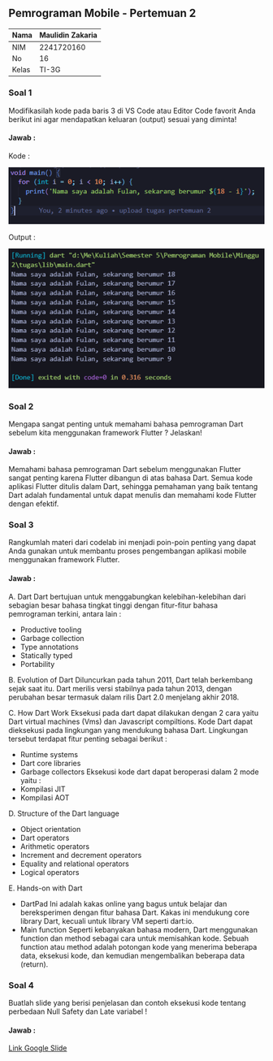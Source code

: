 ## Pemrograman Mobile - Pertemuan 2

| Nama  | Maulidin Zakaria  |
| ------------ | ------------ |
| NIM  | 2241720160  |
| No  | 16  |
| Kelas  | TI-3G  |


### Soal 1
Modifikasilah kode pada baris 3 di VS Code atau Editor Code favorit Anda berikut ini agar mendapatkan keluaran (output) sesuai yang diminta!

#### Jawab :

Kode :

![](../../docs/Pertemuan2_Kode.png)

Output : 

![](../../docs/Pertemuan2_Output.png)


### Soal 2

Mengapa sangat penting untuk memahami bahasa pemrograman Dart sebelum kita menggunakan framework Flutter ? Jelaskan!

#### Jawab :

Memahami bahasa pemrograman Dart sebelum menggunakan Flutter sangat penting karena Flutter dibangun di atas bahasa Dart. Semua kode aplikasi Flutter ditulis dalam Dart, sehingga pemahaman yang baik tentang Dart adalah fundamental untuk dapat menulis dan memahami kode Flutter dengan efektif.

### Soal 3

Rangkumlah materi dari codelab ini menjadi poin-poin penting yang dapat Anda gunakan untuk membantu proses pengembangan aplikasi mobile menggunakan framework Flutter.

#### Jawab :

A. Dart
Dart bertujuan untuk menggabungkan kelebihan-kelebihan dari sebagian besar bahasa tingkat tinggi dengan fitur-fitur bahasa pemrograman terkini, antara lain : 
- Productive tooling 
- Garbage collection 
- Type annotations 
- Statically typed 
- Portability

B. Evolution of Dart
Diluncurkan pada tahun 2011, Dart telah berkembang sejak saat itu. Dart merilis versi stabilnya pada tahun 2013, dengan perubahan besar termasuk dalam rilis Dart 2.0 menjelang akhir 2018.

C. How Dart Work
Eksekusi pada dart dapat dilakukan dengan 2 cara yaitu Dart virtual machines (Vms) dan Javascript compiltions. Kode Dart dapat dieksekusi pada lingkungan yang mendukung bahasa Dart. Lingkungan tersebut terdapat fitur penting sebagai berikut : 
- Runtime systems 
- Dart core libraries 
- Garbage collectors
Eksekusi kode dart dapat beroperasi dalam 2 mode yaitu : 
- Kompilasi JIT 
- Kompilasi AOT

D. Structure of the Dart language 
- Object orientation 
- Dart operators 
- Arithmetic operators 
- Increment and decrement operators 
- Equality and relational operators 
- Logical operators

E. Hands-on with Dart 
- DartPad
Ini adalah kakas online yang bagus untuk belajar dan bereksperimen dengan fitur bahasa Dart. Kakas ini mendukung core library Dart, kecuali untuk library VM seperti dart:io. 
- Main function
Seperti kebanyakan bahasa modern, Dart menggunakan function dan method sebagai cara untuk memisahkan kode. Sebuah function atau method adalah potongan kode yang menerima beberapa data, eksekusi kode, dan kemudian mengembalikan beberapa data (return).

### Soal 4

Buatlah slide yang berisi penjelasan dan contoh eksekusi kode tentang perbedaan Null Safety dan Late variabel !

#### Jawab :

[Link Google Slide](https://docs.google.com/presentation/d/1iXRKenF-_kaHl35nR9-Pr8z6oZBTboui/edit?usp=sharing&ouid=103926660888790701081&rtpof=true&sd=true)